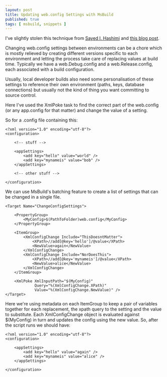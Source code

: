 ```yaml
---
layout: post
title: Updating web.config Settings with MsBuild
published: true
tags: [ msbuild, snippets ]
---
```


I've slightly stolen this technique from [Sayed I. Hashimi](https://twitter.com/sayedihashimi) and 
[this blog post](http://sedodream.com/2011/12/29/UpdatingXMLFilesWithMSBuild.aspx).

Changing web.config settings between environments can be a chore which is mostly 
relieved by creating different versions specific to each environment and letting 
the process take care of replacing values at build time. Typically we have a 
web.Debug.config and a web.Release.config, each associated with a build 
configuration. 

Usually, local developer builds also need some personalisation of these settings 
to reference their own environment (paths, keys, database connections) but 
usually not the kind of thing you want committing to source control.

Here I've used the XmlPoke task to find the correct part of the web.config 
(or any app.config for that matter) and change the value of a setting.

So for a .config file containing this:

	<?xml version="1.0" encoding="utf-8"?>
	<configuration>
	
		<!-- stuff -->

		<appSettings>
			<add key="hello" value="world" />
			<add key="mynameis" value="bob" />
		</appSettings>
		
		<!-- other stuff -->
		
	</configuration>
 
We can use MsBuild's batching feature to create a list of settings that can be 
changed in a single file.

	<Target Name="ChangeConfigSettings">
	
		<PropertyGroup>
			<MyConfig>$(PathToFolder)web.config</MyConfig>
		</PropertyGroup>
		
		<ItemGroup>
			<XmlConfigChange Include="ThisDoesntMatter">
				<XPath>//add[@key='hello']/@value</XPath> 
				<NewValue>again</NewValue>
			</XmlConfigChange>
			<XmlConfigChange Include="NorDoesThis">
				<XPath>//add[@key='mynameis']/@value</XPath> 
				<NewValue>alice</NewValue>
			</XmlConfigChange>
		</ItemGroup>
		
		<XmlPoke XmlInputPath="$(MyConfig)"
	             Query="%(XmlConfigChange.XPath)"
	             Value="%(XmlConfigChange.NewValue)" />
	</Target>

Here we're using metadata on each ItemGroup to keep a pair of variables together 
for each replacement, the xpath query to the setting and the value to substitute.
Each XmlConfigChange object is evaluated against $(MyConfig) in turn and updates 
the config using the new value. So, after the script runs we should have:

	<?xml version="1.0" encoding="utf-8"?>
	<configuration>
	
		<appSettings>
			<add key="hello" value="again" />
			<add key="mynameis" value="alice" />
		</appSettings>
		
	</configuration>


